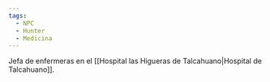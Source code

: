 ```yaml
---
tags:
  - NPC
  - Hunter
  - Medicina
---
```

Jefa de enfermeras en el [[Hospital las Higueras de Talcahuano|Hospital de Talcahuano]].